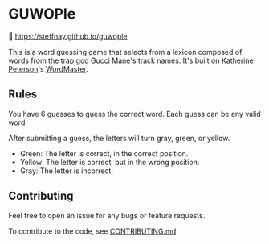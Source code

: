 # GUWOPle

🔗 https://steffnay.github.io/guwople

This is a word guessing game that selects from a lexicon composed of words from [the trap god Gucci Mane](https://twitter.com/gucci1017)'s track names. It's built on [Katherine Peterson](https://twitter.com/katherinecodes)'s [WordMaster](https://octokatherine.github.io/word-master).

## Rules

You have 6 guesses to guess the correct word.
Each guess can be any valid word.

After submitting a guess, the letters will turn gray, green, or yellow.

- Green: The letter is correct, in the correct position.
- Yellow: The letter is correct, but in the wrong position.
- Gray: The letter is incorrect.

## Contributing

Feel free to open an issue for any bugs or feature requests.

To contribute to the code, see [CONTRIBUTING.md](https://github.com/steffnay/guwople/blob/main/CONTRIBUTING.md)
